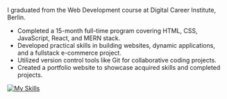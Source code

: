 I graduated from the Web Development course at Digital Career Institute, Berlin.

- Completed a 15-month full-time program covering HTML, CSS, JavaScript, React, and MERN stack.
- Developed practical skills in building websites, dynamic applications, and a fullstack e-commerce project.
- Utilized version control tools like Git for collaborative coding projects.
- Created a portfolio website to showcase acquired skills and completed projects.

[![My Skills](https://skillicons.dev/icons?i=figma,html,css,bootstrap,javascript,react,nodejs,express,linux,git,github)](https://skillicons.dev)

